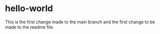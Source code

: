 # hello-world
This is the first change made to the main branch and the first change to be made to the readme file.
